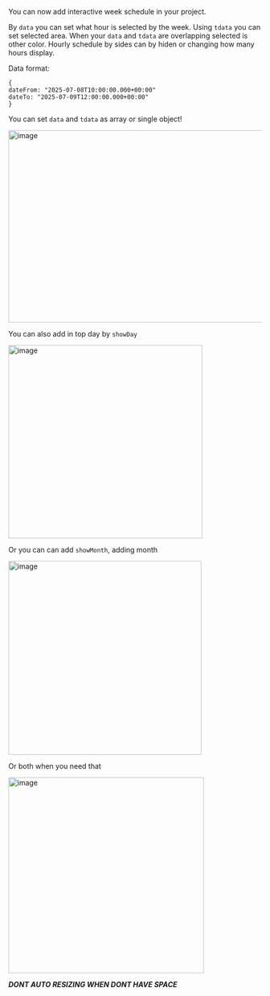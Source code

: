 You can now add interactive week schedule in your project. 

By `data` you can set what hour is selected by the week. Using `tdata` you can set selected area. When your `data` and `tdata` are overlapping selected is other color. Hourly schedule by sides can by hiden or changing how many hours display.

Data format:
```
{
dateFrom: "2025-07-08T10:00:00.000+00:00"
dateTo: "2025-07-09T12:00:00.000+00:00"
}
```

You can set `data` and `tdata` as array or single object!

<img width="518" height="383" alt="image" src="https://github.com/user-attachments/assets/89e4c8b2-d1e9-46de-9c0f-ce34a1679b79" />

You can also add in top day by `showDay`

<img width="386" height="385" alt="image" src="https://github.com/user-attachments/assets/fd8f006e-d1c2-4f8f-967b-996c48a7b356" />

Or you can can add `showMonth`, adding month

<img width="384" height="386" alt="image" src="https://github.com/user-attachments/assets/02c588dc-9f57-4c2b-833d-4e348e4c935f" />

Or both when you need that 

<img width="389" height="390" alt="image" src="https://github.com/user-attachments/assets/296cc3da-ca5a-4d92-bdc1-95c6407f5731" />

***DONT AUTO RESIZING WHEN DONT HAVE SPACE***
